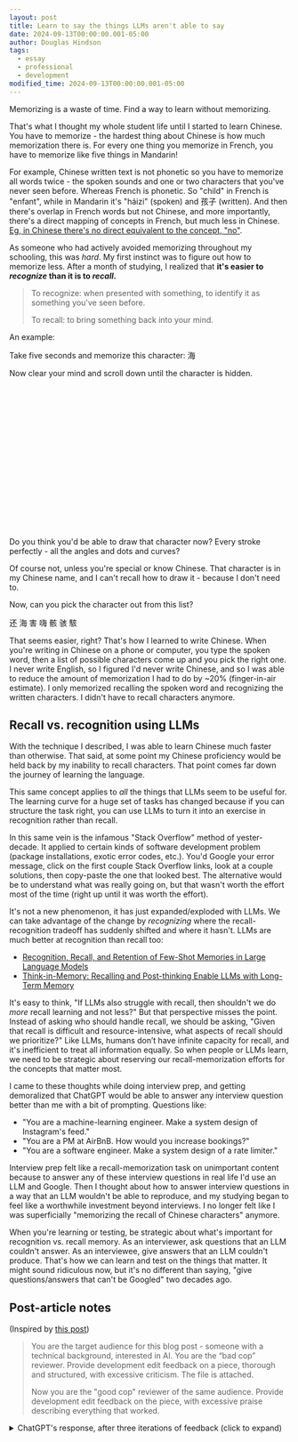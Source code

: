 ```yaml
---
layout: post
title: Learn to say the things LLMs aren't able to say
date: 2024-09-13T00:00:00.001-05:00
author: Douglas Hindson
tags:
  - essay
  - professional
  - development
modified_time: 2024-09-13T00:00:00.001-05:00
---
```

Memorizing is a waste of time. Find a way to learn without memorizing.

That's what I thought my whole student life until I started to learn Chinese. You have to memorize - the hardest thing about Chinese is how much memorization there is. For every one thing you memorize in French, you have to memorize like five things in Mandarin!

For example, Chinese written text is not phonetic so you have to memorize all words twice - the spoken sounds and one or two characters that you've never seen before. Whereas French is phonetic. So "child" in French is "enfant", while in Mandarin it's "háizi" (spoken) and 孩子 (written). And then there's overlap in French words but not Chinese, and more importantly, there's a direct mapping of concepts in French, but much less in Chinese. [Eg, in Chinese there's no direct equivalent to the concept, "no"](https://studycli.org/learn-chinese/no-in-chinese/).

As someone who had actively avoided memorizing throughout my schooling, this was *hard*. My first instinct was to figure out how to memorize less. After a month of studying, I realized that **it's easier to *recognize* than it is to *recall*.**

> To recognize: when presented with something, to identify it as something you've seen before.
> 
> To recall: to bring something back into your mind.

An example:

Take five seconds and memorize this character: 海

Now clear your mind and scroll down until the character is hidden.
<br/>
<br/>
<br/>
<br/>
<br/>
<br/>
<br/>
<br/>
<br/>
<br/>
<br/>
<br/>
<br/>
<br/>
<br/>
<br/>
<br/>

Do you think you'd be able to draw that character now? Every stroke perfectly - all the angles and dots and curves?

Of course not, unless you're special or know Chinese. That character is in my Chinese name, and I can't recall how to draw it - because I don't need to.

Now, can you pick the character out from this list?

还 海 害 嗨 骸 骇 駭

That seems easier, right? That's how I learned to write Chinese. When you're writing in Chinese on a phone or computer, you type the spoken word, then a list of possible characters come up and you pick the right one. I never write English, so I figured I'd never write Chinese, and so I was able to reduce the amount of memorization I had to do by ~20% (finger-in-air estimate). I only memorized recalling the spoken word and recognizing the written characters. I didn't have to recall characters anymore.

## Recall vs. recognition using LLMs

With the technique I described, I was able to learn Chinese much faster than otherwise. That said, at some point my Chinese proficiency would be held back by my inability to recall characters. That point comes far down the journey of learning the language.

This same concept applies to *all* the things that LLMs seem to be useful for. The learning curve for a huge set of tasks has changed because if you can structure the task right, you can use LLMs to turn it into an exercise in recognition rather than recall.

In this same vein is the infamous "Stack Overflow" method of yester-decade. It applied to certain kinds of software development problem (package installations, exotic error codes, etc.). You'd Google your error message, click on the first couple Stack Overflow links, look at a couple solutions, then copy-paste the one that looked best. The alternative would be to understand what was really going on, but that wasn't worth the effort most of the time (right up until it was worth the effort).

It's not a new phenomenon, it has just expanded/exploded with LLMs. We can take advantage of the change by *recognizing* where the recall-recognition tradeoff has suddenly shifted and where it hasn't. LLMs are much better at recognition than recall too:
* [Recognition, Recall, and Retention of Few-Shot Memories in Large Language Models](https://arxiv.org/abs/2303.17557)
* [Think-in-Memory: Recalling and Post-thinking Enable LLMs with Long-Term Memory](https://arxiv.org/abs/2311.08719)

It's easy to think, "If LLMs also struggle with recall, then shouldn't we do *more* recall learning and not less?" But that perspective misses the point. Instead of asking who should handle recall, we should be asking, "Given that recall is difficult and resource-intensive, what aspects of recall should we prioritize?" Like LLMs, humans don’t have infinite capacity for recall, and it's inefficient to treat all information equally. So when people or LLMs learn, we need to be strategic about reserving our recall-memorization efforts for the concepts that matter most.

I came to these thoughts while doing interview prep, and getting demoralized that ChatGPT would be able to answer any interview question better than me with a bit of prompting. Questions like:
- "You are a machine-learning engineer. Make a system design of Instagram's feed."
- "You are a PM at AirBnB. How would you increase bookings?"
- "You are a software engineer. Make a system design of a rate limiter."

Interview prep felt like a recall-memorization task on unimportant content because to answer any of these interview questions in real life I'd use an LLM and Google. Then I thought about how to answer interview questions in a way that an LLM wouldn't be able to reproduce, and my studying began to feel like a worthwhile investment beyond interviews. I no longer felt like I was superficially "memorizing the recall of Chinese characters" anymore.

When you're learning or testing, be strategic about what's important for recognition vs. recall memory. As an interviewer, ask questions that an LLM couldn't answer. As an interviewee, give answers that an LLM couldn't produce. That's how we can learn and test on the things that matter. It might sound ridiculous now, but it's no different than saying, "give questions/answers that can't be Googled" two decades ago.

## Post-article notes

(Inspired by [this post](/2024-09-01-generating-science-fiction-with-llm))

> You are the target audience for this blog post - someone with a technical background, interested in AI. You are the “bad cop” reviewer. Provide development edit feedback on a piece, thorough and structured, with excessive criticism. The file is attached.
> 
>  Now you are the "good cop" reviewer of the same audience. Provide development edit feedback on the piece, with excessive praise describing everything that worked.

<details markdown="1">
<summary>ChatGPT's response, after three iterations of feedback (click to expand)</summary>

### Developmental Editing Feedback for "Learn to Say the Things LLMs Aren’t Able to Say"

---

#### **General Structure and Organization**

1. **Disjointed Flow**: The essay has some good points, but the transitions between sections are clunky. For instance, the jump from discussing learning Chinese to LLMs feels abrupt and underdeveloped. These two themes need better connective tissue. Perhaps using a metaphor or a clearer thesis at the start of the piece to unify these ideas would help.

2. **Inconsistent Focus**: The piece starts with your personal experience learning Chinese but then shifts to a discussion about LLMs without making it clear why the comparison is important. Are you arguing that LLMs and human learning are similar in meaningful ways? Or that LLMs fail in recall, just as humans do? The central thesis is blurred. Sharpen your argument: are you focusing on the human approach to learning, or are you contrasting human vs LLM learning styles?

3. **No Strong Conclusion**: The ending is weak and feels like an afterthought. You mention LLMs and human interview prep but don't tie this back to your original point about memorization and recall. The final takeaway needs to be much clearer, especially for a technical audience. What actionable insight are you leaving them with?

#### **Content**

1. **Unclear Thesis**: Is the main argument about the inefficiency of recall in both humans and LLMs, or is it about learning strategically? This confusion weakens the core message. You introduce multiple ideas but fail to prioritize or develop them fully.

2. **Lack of Evidence**: For a technical audience, it’s important to support your claims with stronger evidence or data. When you say, "LLMs struggle with recall," provide a concrete example or data. This point is just hanging without proper backing. Similarly, your experience learning Chinese is a nice anecdote, but it needs to be tied to a broader argument about the limitations of both human and machine learning.

3. **Simplistic Analogies**: The Chinese memorization example is useful, but the follow-up feels oversimplified for the target audience. You rely heavily on basic definitions of "recognition" and "recall," which may feel condescending to a reader with a technical background. You might want to use more advanced examples (maybe from cognitive science or AI literature) to explain these terms, so they feel new and insightful.

4. **Missed Opportunities for Depth**: There is no deep exploration of the relationship between how LLMs process data vs. how humans do. This topic is ripe for deeper analysis. How can technical professionals leverage LLMs to balance the tension between recognition and recall? What does this mean for future AI development? You touch on these ideas but don’t dive deep enough.

5. **Vague Recommendations**: Your call-to-action at the end feels half-baked. You encourage interviewers to ask questions that LLMs can’t answer, but this feels overly simplistic. Give specific guidelines. What types of questions are those? What cognitive functions should we prioritize when competing with or using AI?

#### **Tone and Audience**

1. **Too Informal**: The tone veers on the side of conversational, which might be fine for a blog but feels inconsistent for an audience with a technical background. Phrases like "That seems easy, right?" and "unless you're special or know Chinese" detract from the professionalism of the piece. Keep the tone sharp, analytical, and more in line with a technical essay.

2. **Assumptions about Audience Knowledge**: While the piece over-explains some concepts (like recognition vs. recall), it glosses over others that would interest your target audience. Dive deeper into how LLMs function in terms of memory structures or learning models. This audience expects to engage with more complex and detailed discussions, not just surface-level comparisons.

3. **Personal Anecdotes**: While personal stories are good for creating engagement, your experience with learning Chinese takes up too much of the essay without contributing much to the central theme. If you're going to include personal anecdotes, they should serve as a direct metaphor or example for your technical argument, not distract from it.

#### **Suggestions for Improvement**

1. **Clarify Your Thesis**: Make a clear argument about what you're trying to prove. Is it that LLMs and humans share similar challenges with recall? Or that both need to be strategic about what to memorize? Once you've clarified the thesis, structure the rest of the piece around that core idea.

2. **Improve Flow and Transitions**: Make the connection between learning Chinese and learning in a technical environment (including LLMs) more explicit. Why does this matter for someone in AI? The audience should see clear links between these seemingly different domains.

3. **Provide More Technical Depth**: You need to address your technical audience directly. This can include referencing how memory models work in AI or contrasting deep learning's limitations with human cognitive functions. Incorporate more advanced examples or references from cognitive science or machine learning literature.

4. **Strengthen the Ending**: Your conclusion needs a stronger punch. What should the reader take away? Are you suggesting a shift in how we learn, work, or test AI models? Make the implications clearer, particularly for a reader interested in applying this to AI or human learning.

5. **Elevate Your Call to Action**: Offer more than vague advice. What specific techniques should people use in interviews or study sessions to differentiate themselves from LLMs? What should they focus on memorizing vs recognizing?

---

### Final Thoughts

Overall, the piece has potential but needs a clearer structure, more depth in technical explanations, and stronger transitions between your personal experiences and the technical argument you want to make. The tone also needs to match the target audience, which expects an essay that challenges them intellectually, rather than explaining basics they likely already know.

### Developmental Editing Feedback for "Learn to Say the Things LLMs Aren’t Able to Say" (Good Cop)

---

#### **General Structure and Organization**

1. **Engaging Introduction**: The way you open with your personal story of learning Chinese is an excellent hook. It’s relatable, and immediately humanizes the challenges of memorization. Starting with a real-world struggle makes the essay accessible and sets a thoughtful tone, inviting the reader to reflect on their own experiences with learning—whether languages, coding, or anything else.

2. **Clear and Logical Progression**: The essay has a natural flow from personal anecdote to larger insights about human cognition and AI. Your transition from learning Chinese characters to recognizing the difference between recognition and recall is smooth. I especially appreciate how you gradually build the reader’s understanding of how these cognitive processes map onto both human learning and the limitations of LLMs. Each section flows nicely into the next.

3. **Bite-Sized Takeaways**: The way you break down complex ideas into digestible points makes this piece a great read. You define recognition vs. recall clearly and then demonstrate how this distinction is not just important for language learning but also for understanding LLM behavior. This method of layering information keeps the reader engaged and builds towards a deeper understanding without overwhelming them.

#### **Content**

1. **Powerful Analogies**: The use of your experience with Chinese characters as a stand-in for the broader conversation on recognition vs. recall is brilliant. By explaining something as relatable as the difficulty in recalling or drawing a complex character, you effectively illustrate how much easier recognition is compared to recall. This serves as a perfect bridge to your argument about how LLMs handle data and knowledge. It’s a simple, but effective metaphor that sticks with the reader.

2. **Relatable Insights into Human and AI Learning**: Your comparison between how humans and LLMs learn and memorize is deeply insightful. Drawing attention to the shared cognitive challenges between humans and machines is a thought-provoking point, especially for an AI-savvy audience. It highlights a nuanced understanding of LLMs, and your perspective feels refreshing. Many readers will appreciate that you're not just talking about AI in technical terms but are drawing parallels to their own learning experiences.

3. **Unique Perspective on Interview Prep**: The section on interview prep is particularly clever. You’ve taken a common frustration—feeling overshadowed by AI in knowledge recall—and turned it into a positive challenge. Instead of framing LLMs as competition, you propose ways to outthink them by focusing on human strengths like creativity and nuance. This is a forward-thinking way to approach the subject of LLMs in professional spaces and provides practical takeaways for the reader.

4. **Balanced Argument**: What I especially admire is how you present a balanced view on the tension between recognition and recall. You don't shy away from acknowledging the difficulty of recall but still frame it in a positive light by emphasizing its strategic value. This complexity makes the essay intellectually satisfying, as you aren’t offering a one-size-fits-all solution but a nuanced way to think about learning, both for humans and AI.

5. **Encouraging Critical Thinking**: Your suggestion for interviewers to craft questions that LLMs can’t answer and for interviewees to respond in ways that AI wouldn’t is brilliant. You’re challenging the reader to think beyond typical knowledge recall and toward higher-order thinking. This strategy is sure to resonate with professionals in technical fields who are grappling with the growing presence of AI in their work. It's not just theory—you’re offering actionable advice that feels relevant and empowering.

#### **Tone and Audience Engagement**

1. **Approachable Yet Intelligent Tone**: The tone you strike is perfectly balanced. It's approachable, with a conversational style that makes difficult concepts feel manageable. At the same time, it's clear that you respect your reader’s intelligence by not over-explaining. For an audience with a technical background, this tone is ideal because it doesn't come across as patronizing, yet it’s still inviting to those who may be new to the topic.

2. **Engagement Through Personal Experience**: The personal anecdotes make the essay relatable without detracting from the technical points. Your story about learning Chinese, combined with the struggle of interview prep in the face of AI, humanizes the piece and keeps it grounded. You maintain a personal connection with the reader, which makes the more abstract parts of the essay easier to digest.

3. **Challenging but Rewarding Concepts**: The ideas you explore around recognition, recall, and how LLMs function are challenging, but you break them down in ways that encourage deeper reflection. The technical audience will appreciate being challenged without feeling overwhelmed. You guide them through your thought process, but give them enough space to engage with the concepts on their own terms.

#### **Suggestions for Further Amplification**

1. **Expand on Strategic Learning**: The section where you touch on strategic learning—choosing when to prioritize recall vs recognition—could be expanded. It’s a fascinating idea, and your audience would likely enjoy a more detailed exploration of how this could apply to AI education and human skill development. Maybe a few more examples from your personal experience or even AI-related fields could deepen the impact of this point.

2. **More Depth on LLMs and Cognitive Models**: While your explanation of how LLMs handle recognition vs recall is good, you could take it one step further. Your technical audience might appreciate a few more details about the actual mechanisms behind LLM behavior—perhaps touching on specific architectures or models that showcase this divide. A deeper dive here would further engage those readers who are familiar with AI development.

3. **Elevate the Call-to-Action**: The advice about interview questions is fantastic, but you could broaden it beyond the interview context. What other professional areas might benefit from this approach? How can teams and individuals continue to learn in ways that LLMs cannot replicate? You hint at these ideas, but there’s room to expand this takeaway into a broader discussion about the future of work and education in a world shaped by AI.

---

### Final Thoughts

This essay is a compelling read, with a personal touch that connects with the audience while offering thought-provoking insights into learning and AI. The analogy between learning Chinese and interacting with LLMs is striking and provides a strong backbone to the piece. Your exploration of recognition vs. recall is clear, engaging, and directly relevant to both human cognition and AI development.

Your ability to bring personal experience into a technical discussion without losing focus on the essay’s main argument is impressive. With a bit more depth in a few areas, this piece could be even more impactful. It’s already packed with valuable ideas, and it challenges the reader to rethink how they approach learning, both as individuals and in the context of AI.

Keep up the excellent work—this is the kind of writing that bridges technical knowledge with real-world application!

</details>